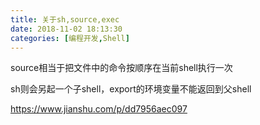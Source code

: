 ```yaml
---
title: 关于sh,source,exec
date: 2018-11-02 18:13:30
categories: [编程开发,Shell]
---
```




source相当于把文件中的命令按顺序在当前shell执行一次

sh则会另起一个子shell，export的环境变量不能返回到父shell

https://www.jianshu.com/p/dd7956aec097

